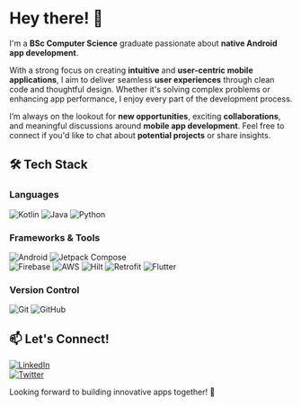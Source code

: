 # Hey there! 👋

I'm a **BSc Computer Science** graduate passionate about **native Android app development**.

With a strong focus on creating **intuitive** and **user-centric mobile applications**, I aim to deliver seamless **user experiences** through clean code and thoughtful design. Whether it's solving complex problems or enhancing app performance, I enjoy every part of the development process.

I’m always on the lookout for **new opportunities**, exciting **collaborations**, and meaningful discussions around **mobile app development**. Feel free to connect if you'd like to chat about **potential projects** or share insights.

## 🛠️ Tech Stack

### **Languages**  
![Kotlin](https://skillicons.dev/icons?i=kotlin) 
![Java](https://skillicons.dev/icons?i=java) 
![Python](https://skillicons.dev/icons?i=python)

### **Frameworks & Tools**  
![Android](https://skillicons.dev/icons?i=androidstudio) 
![Jetpack Compose](https://skillicons.dev/icons?i=android)  
![Firebase](https://skillicons.dev/icons?i=firebase) 
![AWS](https://skillicons.dev/icons?i=aws) 
![Hilt](https://skillicons.dev/icons?i=dagger) 
![Retrofit](https://skillicons.dev/icons?i=retrofit) 
![Flutter](https://skillicons.dev/icons?i=flutter) 

### **Version Control**  
![Git](https://skillicons.dev/icons?i=git) 
![GitHub](https://skillicons.dev/icons?i=github)

## 📫 Let's Connect!

[![LinkedIn](https://skillicons.dev/icons?i=linkedin)](https://www.linkedin.com)  
[![Twitter](https://skillicons.dev/icons?i=twitter)](https://twitter.com)

Looking forward to building innovative apps together! 🚀
